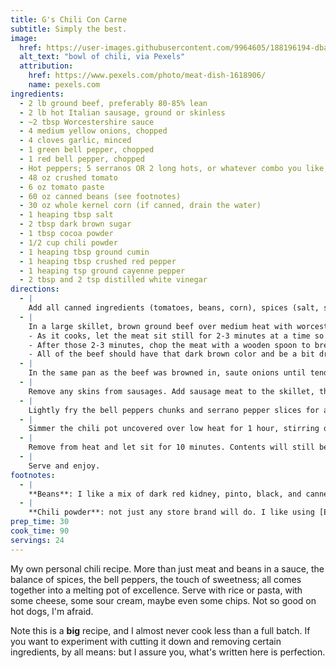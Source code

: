 ```yaml
---
title: G's Chili Con Carne
subtitle: Simply the best.
image:
  href: https://user-images.githubusercontent.com/9964605/188196194-dba08c1f-4a7b-459d-ace4-21abb82a0fe5.jpeg
  alt_text: "bowl of chili, via Pexels"
  attribution:
    href: https://www.pexels.com/photo/meat-dish-1618906/
    name: pexels.com
ingredients:
  - 2 lb ground beef, preferably 80-85% lean
  - 2 lb hot Italian sausage, ground or skinless
  - ~2 tbsp Worcestershire sauce
  - 4 medium yellow onions, chopped
  - 4 cloves garlic, minced
  - 1 green bell pepper, chopped
  - 1 red bell pepper, chopped
  - Hot peppers; 5 serranos OR 2 long hots, or whatever combo you like; chopped
  - 48 oz crushed tomato
  - 6 oz tomato paste
  - 60 oz canned beans (see footnotes)
  - 30 oz whole kernel corn (if canned, drain the water)
  - 1 heaping tbsp salt
  - 2 tbsp dark brown sugar
  - 1 tbsp cocoa powder
  - 1/2 cup chili powder
  - 1 heaping tbsp ground cumin
  - 1 heaping tbsp crushed red pepper
  - 1 heaping tsp ground cayenne pepper
  - 2 tbsp and 2 tsp distilled white vinegar
directions:
  - |
    Add all canned ingredients (tomatoes, beans, corn), spices (salt, sugar, chili powder, cumin, crushed red pepper, ground cayenne), and vinegar to the chili pot. Turn heat on low and cover, then continue.
  - |
    In a large skillet, brown ground beef over medium heat with worcestershire sauce (about 1 tbsp per pound). When finished, drain fat (but reserve about 1 tbsp in the pan), then add meat to the chili pot.
    - As it cooks, let the meat sit still for 2-3 minutes at a time so the bottom layer gets the right color. If you stir too much, it will cook but not brown: it will turn grey, in which case you have boiled it and lost some of the flavor profile.
    - After those 2-3 minutes, chop the meat with a wooden spoon to break it down, stir it, and repeat.
    - All of the beef should have that dark brown color and be a bit dry, but not charred and burned (don’t worry, it will get its moisture back from the chili itself).
  - |
    In the same pan as the beef was browned in, saute onions until tender. Add garlic and continue to cook for 1-2 minutes until fragrant, then add all into the chili pot.
  - |
    Remove any skins from sausages. Add sausage meat to the skillet, then press it flat to create one large sausage patty.  Brown on both sides until cooked through. Remove meat to a large bowl. Use a wooden spoon or pastry cutter to break sausage meat down into bite size pieces. Add sausage chunks to the chili pot.
  - |
    Lightly fry the bell peppers chunks and serrano pepper slices for about 3-4 minutes, then add to the pot.
  - |
    Simmer the chili pot uncovered over low heat for 1 hour, stirring occasionally so the bottom doesn't burn.
  - |
    Remove from heat and let sit for 10 minutes. Contents will still be very hot in the center!
  - |
    Serve and enjoy.
footnotes:
  - |
    **Beans**: I like a mix of dark red kidney, pinto, black, and cannellini beans; one 15oz can each.
  - |
    **Chili powder**: not just any store brand will do. I like using [El Diente Southwestern Seasoning from Savory Spice](https://www.savoryspiceshop.com/products/el-diente-southwestern-seasoning). It bills itself as a seasoning or rub, but I find it can just replace chili powder in any recipe calling for it, to great success.
prep_time: 30
cook_time: 90
servings: 24
---
```


My own personal chili recipe. More than just meat and beans in a sauce, the balance of spices, the bell peppers, the touch of sweetness; all comes together into a melting pot of excellence. Serve with rice or pasta, with some cheese, some sour cream, maybe even some chips. Not so good on hot dogs, I'm afraid.

Note this is a **big** recipe, and I almost never cook less than a full batch. If you want to experiment with cutting it down and removing certain ingredients, by all means: but I assure you, what's written here is perfection.
